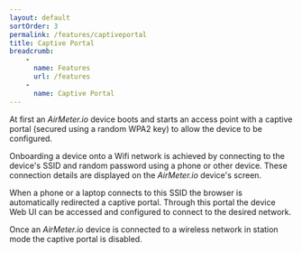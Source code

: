 ```yaml
---
layout: default
sortOrder: 3
permalink: /features/captiveportal
title: Captive Portal
breadcrumb:
    - 
      name: Features
      url: /features
    - 
      name: Captive Portal     
---
```

At first an *AirMeter.io* device boots and starts an access point with a captive portal (secured using a random WPA2 key) to allow the device to be configured.

Onboarding a device onto a Wifi network is achieved by connecting to the device's SSID and random password using a phone or other device. These connection details are displayed on the *AirMeter.io* device's screen.

When a phone or a laptop connects to this SSID the browser is automatically redirected a captive portal. Through this portal the device Web UI can be accessed and configured to connect to the desired network.

Once an *AirMeter.io* device is connected to a wireless network in station mode the captive portal is disabled.


